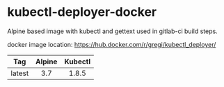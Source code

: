 # kubectl-deployer-docker
Alpine based image with kubectl and gettext used in gitlab-ci build steps.

docker image location: https://hub.docker.com/r/gregi/kubectl_deployer/

|Tag       | Alpine |   Kubectl    |
|:--------:|:------:|:------------:|
|latest    |3.7     |1.8.5         |